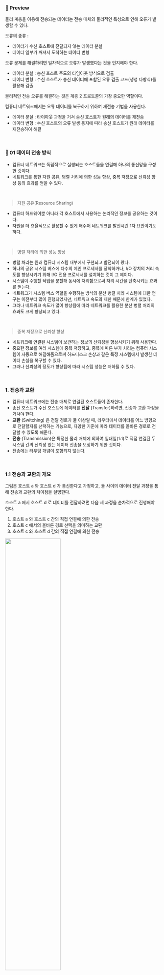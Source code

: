 ### 🔆 Preview

물리 계층을 이용해 전송되는 데이터는 전송 매체의 물리적인 특성으로 인해 오류가 발생할 수 있다.   

오류의 종류 :       
- 데이터가 수신 호스트에 전달되지 않는 데이터 분실      
- 데이터 일부가 깨져서 도착하는 데이터 변형        

오류 문제를 해결하려면 일차적으로 오류가 발생했다는 것을 인지해야 한다.      

- 데이터 분실 : 송신 호스트 주도의 타임아웃 방식으로 검출      
- 데이터 변형 : 수신 호스트가 송신 데이터에 포함된 오류 검출 코드(생성 다항식)를 활용해 검출      

물리적인 전송 오류를 해결하는 것은 계층 2 프로토콜의 가장 중요한 역할이다.      

컴퓨터 네트워크에서는 오류 데이터를 복구하기 위하여 재전송 기법을 사용한다.        

- 데이터 분실 : 타이아웃 과정을 거쳐 송신 호스트가 원래의 데이터를 재전송      
- 데이터 변형 : 수신 호스트의 오류 발생 통지에 따라 송신 호스트가 원래 데이터를 재전송하여 해결    
</br>

### 💎 01 데이터 전송 방식
* 컴퓨터 네트워크는 독립적으로 실행되는 호스트들을 연결해 하나의 통신망을 구성한 것이다.
* 네트워크를 통한 자원 공유, 병렬 처리에 의한 성능 향상, 중복 저장으로 신뢰성 향상 등의 효과를 얻을 수 있다.
</br>

> 자원 공유(Resource Sharing)
* 컴퓨터 하드웨어뿐 아니라 각 호스트에서 사용하는 논리적인 정보를 공유하는 것이다.
* 자원을 더 효율적으로 활용할 수 있게 해주어 네트워크를 발전시킨 1차 요인이기도 하다.
</br>

> 병렬 처리에 의한 성능 향상
* 병렬 처리는 원래 컴퓨터 시스템 내부에서 구현되고 발전되어 왔다.
* 하나의 공유 시스템 버스에 다수의 메인 프로세서를 장착하거나, I/O 장치의 처리 속도를 향상시키기 위해 I/O 전용 프로세서를 설치하는 것이 그 예이다.
* 시스템이 수행할 작업을 분할해 동시에 처리함으로써 처리 시간을 단축시키는 효과를 얻는다.
* 네트워크가 시스템 버스 역할을 수행하는 방식의 분산 병렬 처리 시스템에 대한 연구는 이전부터 많이 진행되었지만, 네트워크 속도의 제한 때문에 한계가 있었다.
* 그러나 네트워크 속도가 많이 향상됨에 따라 네트워크를 활용한 분산 병렬 처리의 효과도 크게 향상되고 있다.
</br>

> 중복 저장으로 신뢰성 향상
* 네트워크에 연결된 시스템이 보관하는 정보의 신뢰성을 향상시키기 위해 사용한다.
* 중요한 정보를 여러 시스템에 중복 저장하고, 중복에 따른 부가 처리는 컴퓨터 시스템이 자동으로 해결해줌으로써 하드디스크 손상과 같은 특정 시스템에서 발생한 데이터 손실을 복구할 수 있다.
* 그러나 신뢰성의 정도가 향상됨에 따라 시스템 성능은 저하될 수 있다.
</br>

### 1. 전송과 교환
* 컴퓨터 네트워크에는 전송 매체로 연결된 호스트들이 존재한다.
* 송신 호스트가 수신 호스트에 데이터를 **전달** (Transfer)하려면, 전송과 교환 과정을 거쳐야 한다.
* **교환** (Switching) 은 전달 경로가 둘 이상일 때, 라우터에서 데이터를 어느 방향으로 전달할지를 선택하는 기능으로, 다양한 기준에 따라 데이터를 올바른 경로로 전달할 수 있도록 해준다.
* **전송** (Transmission)은 특정한 물리 매체에 의하여 일대일(1:1)로 직접 연결된 두 시스템 간의 신뢰성 있는 데이터 전송을 보장하기 위한 것이다.
* 전송에는 라우팅 개념이 포함되지 않는다.
</br>

### 1.1 전송과 교환의 개요
그림은 호스트 a 와 호스트 d 가 통신한다고 가정하고, 둘 사이의 데이터 전달 과정을 통해 전송과 교환의 차이점을 설명한다.   

호스트 a 에서 호스트 d 로 데이터를 전달하려면 다음 세 과정을 순차적으로 진행해야 한다.
1. 호스트 a 와 호스트 c 간의 직접 연결에 의한 전송
2. 호스트 c 에서의 올바른 경로 선택을 의미하는 교환
3. 호스트 c 와 호스트 d 간의 직접 연결에 의한 전송

<img src="https://user-images.githubusercontent.com/83942393/129123127-eff64b4c-7c65-4a7c-85ce-9e5aae153334.png" width="60%" height="60%"></img></br>

* 전송 개념에는 교환 개념이 배제되어야 한다.
* 이를 위해서는, 두 호스트를 전송 매체로 직접 연결해 송신 호스트가 전송한 데이터가 수신 호스트에 직접 도착하도록 해야 한다.

```
호스트 c 에서의 교환 과정은 수신 데이터를 어느 경로로 전달할지를 결정한다.
호스트 c 는 호스트 a, 호스트 d, 호스트 e라는 세 경로로 데이터를 전송할 수 있다.
호스트 a 방향은 데이터가 출발지로 되돌아가므로 잘못된 선택이고, 호스트 e 방향은 직관적으로 볼 때, 데이터가 먼거리로 우회하여 전달되기 때문에 잘못된 선택이다.
호스트 d 방향으로 직접 보내주는 것이 가장 올바른 경로 선택이다.
올바른 경로를 선택하기 위해 교환 기능을 수행하는 호스트는 경로 선택과 관련된 정보를 관리한다.
```
</br>

### 1.2 전송 방식의 종류
네트워크를 다양한 기준으로 분류할 수 있지만,
1. 네트워크에 연결된 호스트의 지리적 분포에 따라 구분하는 방식
2. 데이터 전송·교환 기술로 분류
하는 방식이 대표적이다.

* 지리적 분포에 따른 분류 방식에는 LAN(근거리 통신망), MAN(도시 규모의 통신망), WAN(원거리 통신망) 등이 있다.
* 네트워크 전송·교환 기술에 따라 네트워크를 분류하는 방식에는 각 호스트를 일대일로 직접 연결해 목적지 호스트에만 데이터를 전송하는 점대점(Point-to-Point) 방식과 네트워크에 연결된 모든 호스트에 데이터를 전송하는 브로드캐스팅(Broadcasting) 방식이 있다.
</br>

> 점대점 방식
* 점대점 방식에서는, 호스트 간의 데이터 전달 과정에서 송신 호스트가 중개 호스트와 일대일로 연결되므로, 다른 호소트에는 데이터가 전달되지 않는다.
* 따라서 데이터를 최종 목적지 호스트까지 올바르게 전달하려고, 인접 호스트에 전송하는 과정을 단계적으로 반복한다.
```
이때 각 호스트는 데이터를 송수신하는 호스트일 수도 있고, 중간에 있는 교환 시스템일 수도 있다.
```
* 원거리에 있는 시스템 사이의 통신 방식으로, WAN 환경에서 주로 사용한다.
* 스타형, 링형, 완전형, 불규칙형
</br>

> 브로드캐스팅 방식
* 공유 전송 매체 하나에 여러 호스트를 연결하기 때문에, 네트워크에 연결된 모든 호스트에 데이터가 전송된다.
* 데이터 전달 과정에서는 별도의 교환 기능이 필요없다.
* 대신, 자신을 목적지로 하지 않은 데이터를 받은 호스트는 받은 데이터를 버려 결국 하나의 목적지 호스트만 데이터를 수신하도록 설계해야 한다.
* LAN처럼 지리적으로 가까운 호스트 사이의 통신에서 주로 사용한다.
* 버스형, 링형 
</br>

### 2. 점대점 방식
* 점대점 방식 네트워크에서는 교환 호스트가 송수신 호스트의 중간에 위치한다.
* 이들을 연결하는 구성 형태에 따라 기술적으로 영향을 많이 받는다.

그림은 대표적인 점대점 방식으로 스타형, 링형, 완전형, 불규칙형이 있다.  
<img src="https://user-images.githubusercontent.com/83942393/129124448-6f6e0360-2ac5-4b0c-8823-753c017f83b5.png" width="60%" height="60%"></img></br>

* 점대점 방식은 연결 개수가 많아지면, 성능 면에서 유리하지만, 전송 매체의 길이가 증가해 비용이 많이 든다.
* 반대로 연결 개수가 적어지면, 전송 매체를 더 많이 공유해 네트워크의 혼잡도가 증가한다.
* 따라서 네트워크 트래픽이 많이 발생하는 구간에서는 전송 매체의 수를 늘리고, 그렇지 않은 구간에서는 줄이는 것이 좋다.
</br>

### 2.1 스타형
* 스타형은 중앙에 있는 하나의 중개 호스트 주위로 여러 호스트를 일대일로 연결하는 형태이다.
* 주변 호스트가 데이터를 송수신하려면, 반드시 중앙의 중개 호스트를 거쳐야 한다.
* 따라서 중앙 호스트의 신뢰성과 성능이 전체 네트워크의 성능과 신뢰성에 많은 영향을 준다.
* 또, 데이터를 적절한 목적지로 전송하는 중개 기능도 중앙 호스트가 독점적으로 담당한다.
* 스타형은 아래 그림처럼 다단계로 확장할 수 있는데, 중앙에 있는 스타 구조 주변에 위치한 호스트들을 중심으로 새로운 스타 구조가 확장되는 형태이다.
* 이를 트리(Tree) 형이라 하는데, 이 구조에서는 주변 호스트가 중개 호스트로 확장되는 과정을 반복해 네트워크를 무한대로 펼칠 수 있다.
* 트리형의 장점은 모든 데이터가 중앙 호스트를 중심으로 라우팅되므로, 중개 과정이 간단하다는 점이다.
* 반대로, 중앙 호스트에 문제가 발생하면 전체 네트워크의 동작에 영향을 많이 준다는 단점이 있다.

<그림 p.125>   
<img src="https://user-images.githubusercontent.com/83942393/129125739-0d854f56-8235-4489-805c-36c49b31c527.png" width="55%" height="55%"></img></br>
<img src="https://user-images.githubusercontent.com/83942393/129125862-251628e1-14e9-4276-8543-5f42f4f8812f.png" width="20%" height="20%"></img></br>
</br>

### 2.2 링형
* 링형은 호스트의 연결이 순환 고리 구조이며, 전송 데이터가 브로드캐스팅되는 특징이 있다.
* 그러나 호스트가 일대일로 직접 연결되기 때문에 점대점 방식에도 포함된다.
* 송신 호스트와 수신 호스트의 거리가 멀수록 데이터 전달 과정에 개입하는 중개 호스트의 개수도 자연히 증가한다.
* 링형에서는 네트워크에 연결된 모든 호스트가 데이터 전송과 교환 기능을 동시에 수행할 수 있어야 한다.
* 이론적으로는 송수신 호스트 사이의 중개 거리를 판단해 데이터를 시계 방향이나 반시계 방향으로 전달하는 것이 효율적이다.
```
그러나 실제 환경에서 링형은 데이터를 한 방향으로만 전달하도록 설계한다.
왜냐하면 데이터 전달 방향을 고정하면, 복잡한 처리 과정이 단순해져, 중개되는 호스트의 개수를 줄이는 것보다 유리하기 때문이다.
```
* 링형에서는 연결된 여러 호스트가 데이터를 동시에 전송하면 데이터 충돌이 발생할 수 있다.
* 따라서 호스트 사이의 데이터 송신 시점을 제어하는 토큰이라는 특수한 제어 프레임을 사용한다.
```
토큰은 데이터 전송 권한을 의미하기 때문에, 호스트가 데이터를 전송하려면 토큰을 꼭 확보해야 한다.
평소에는 링 네트워크 하나의 토큰이 순환하는데, 데이터를 전송하려는 호스트는 토큰이 도착하면, 이를 내부에 보관한 후, 데이터 전송을 시작한다.
그리고 데이터가 네트워크를 한 바퀴 순환하여 되돌아오면 데이터 전송이 완료된 것이므로, 토큰을 다시 링 네트워크에 돌려주어야 한다.

이러한 과정이 반복적으로 이루어지면서, 링에 연결된 모든 호스트가 토큰을 확보하고, 데이터 전송 기회가 동등하게 부여된다.
```
* 링형의 단점은 한 호스트가 고장나면 전체 네트워크가 동작하지 않을 수 있다.
* 따라서 정전이나 기타 원인에 의해 오작동하는 호스트는 네트워크에서 논리적으로 분리하여 고립시킬 수 있어야 한다.
</br>

### 2.3 완전형
* 완전형은 네트워크에 존재하는 모든 호스트가 다른 모든 호스트와 일대일로 직접 연결하는 방식이다.
* 호스트끼리 서로 공유하지 않는 전용 매체로 직접 연결하기 때문에, 교환 기능이 필요 없다.
* 완전형의 단점은, 사용하는 전송 매체의 수가 증가하면, 비용 측면에서 극단적으로 비효율적이라는 것이다.
```
예를 들어 네트워크에 존재하는 호스트의 개수가 N개라고 가정하면 연결에 필요한 전송 매체의 수는 Nx(N-1)/2 개가 된다.
```
* 특별한 목적을 위해, 제한적으로 연결하는 경우를 제외하면, 완전형을 사용하는 경우는 거의 없다고 볼 수 있다.
</br>

### 2.4 불규칙형
* 불규칙형은 말 그대로 전송 매체에 의한 연결 구조를 특정 패턴으로 분류할 수 없다는 뜻이다.
* 일반 네트워크의 형태는 불규칙형이다.
* 네트워크에서 고려해야 하는 여러 환경 요인에 의해 연결 구조가 결정된다.
```
예를 들어, 특정한 두 호스트 사이에 통신 트래픽이 많으면 이들을 직접 연결하고, 적으면 다른 호스트의 중개 과정을 거쳐서 데이터를 주고받도록 설계한다.
```
</br>

### 3. 브로드캐스팅 방식
* 점대점 방식은 전송 매체를 사용해 각 호스트를 일대일로 직접 연결한다는 전제하에, 어떤 호스트를 어떤 구조로 연결하는지를 다룬다.
* 반면, 브로드캐스팅(Broadcasting) 방식은 특정 호스트가 전송한 데이터가 네트워크에 연결된 모든 호스트에 전달된다는 특징이 있다.
* WAN 같은 원거리 통신망에서는 특정 호스트 사이를 직접 연결한 전송 매체가 있는지, 아니면 어떤 우회 경로로 몇 단계를 거쳐서 연결할 수 있는지에 대한 판단이 중요하다.
* 그러나, LAN에서는 연결의 존재 여부보다는 데이터를 목적지 호스트까지 얼마나 효율적으로 전달할 수 있는지가 중요한 잣대가 된다.
* 이를 지원하는 브로드캐스팅 방식은 네트워크의 모든 호스트를 하나의 전송 매체로 연결하므로, 중개 기능을 수행하는 교환 호스트가 필요 없다.
* 또한 임의의 송신 호스트에서 보낸 데이터가 네트워크의 모든 호스트에 전달되므로, 데이터를 수신하도록 지정된 호스트는 해당 데이터를 수신하고 보관하지만, 다른 호스트들은 수신 데이터를 버린다.

그림은 브로드캐스팅 방식을 지원하는 버스형과 링형이다.     
![image](https://user-images.githubusercontent.com/83942393/129128537-8dcccfe3-18e4-4d62-b4fb-db7dec7cf7e7.png)

* 버스형은 공유 전송 매체인 버스에 모든 호스트를 연결하므로 공유 버스에 연결된 모든 호스트가 전송 데이터를 수신할 수 있다.
* 링형은 특정 송신 호스트가 전송한 데이터가 링을 한 바퀴 돈 후에, 다시 송신 호스트로 되돌아오는 방식이다.
* 따라서 링에 연결된 모든 호스트 데이터가 전달되므로 브로드캐스팅 방식에 포함시킬 수 있다.
```
링형은 점대점 방식과 브로드캐스팅 방식의 기준에 모두 부합하는 구조이다.

네트워크의 호스트가 일대일 연결 구조를 지원한다는 측면에서 점대점 방식을 지원하고, 전송 데이터가 모든 호스트에게 전달된다는 측면에서는 브로드캐스팅 방식을 지원한다.
```
</br>

### 3.1 버스형
* 버스형 구조에서는 둘 이상의 호스트에서 데이터를 동시에 전송하면 데이터 충돌이 발생할 수 있으므로 충돌에 따른 오류 문제를 해결해야 한다.
* 충돌 문제는 크게 두 가지 방법으로 해결할 수 있다.
1. 호스트의 전송 권한을 제한함으로써 사전에 충돌을 에방
    * 이 방식에서 호스트가 데이터를 전송하려면 사전에 전송 권한을 확보해야 한다.
    * 전송 권한을 확보하는 방법에는 전송 시간대를 분할하여 각 호스트별로 데이터를 전송할 수 있는 시간대(Time Slice)를 다르게 지정하는 방법과
    * 토큰으로 전송 권한을 순환적으로 이용하는 방법이 있다.

2. 둘째, 충돌 허용
    * 둘 이상의 호스트가 데이터를 동시에 전송할 수 있도록 허용하지만, 충돌이 발생했을 때 이를 감지하고 해결하는 과정이 필요하다.
    * 대표적인 공유 버스 방식인 이더넷(Ethernet)에서 채택하는 방식이 충돌 허용의 예이다.
</br>

### 3.2 링형
* 링형에서는 전송 데이터가 링 주위를 특정 방향으로 순환하면서 전달된다.
* 자신이 수신 호스트가 아닌 호스트는 데이터를 수신하지 않고, 그냥 통과시켜야 한다.
* 수신 호스트로 지정된 호스트는 전송 데이터를 자신의 내부 버퍼에 보관하고, 데이터는 계속해서 링을 순환시켜야 한다.
* 링을 한 바퀴 순환한 데이터는 원래의 송신 호스트로 되돌아온다.
* 송신 호스트는 자신이 전송한 데이터를 링엥서 회수함으로써 전송 과정을 종료하고, 이전에 확보한 토큰을 링에 돌려주어 다른 호스트가 데이터를 전송할 수 있게 한다.
* 링형에서는 충돌 문제를 해결하려고 토큰 기능을 사용한다.
* 호스트들이 데이터를 전송하지 않을 때는 토큰이 링 주위를 순환하게 된다.
* 임의의 호스트가 데이터를 전송하고자 하면, 이 토큰을 획득하여 데이터를 전송하고, 데이터 전송을 완료하면 다시 토큰을 네트워크에 돌려준다.
</br>

### 멀티포인트 통신
* 컴퓨터 통신의 가장 기본적인 형식은, 두 호스트 사이의 데이터 전송을 의미하는 유니캐스팅(Unicasting) 방식이다.   
* 인터넷에서 제공되는 텔넷, FTP, 웹 검색과 같은 대부분의 서비스는 유니캐스팅 방식을 사용한다.  </br>
* 최근의 인터넷 통신 환경은 통신 주체 하나가 다수의 상대방과 통신하는 일대다(1:n) 형식뿐 아니라, 다수와 다수가 통신하는 다대다(n:n) 형식의 다양한 멀티포인트(Multipoint)서비스를 요구한다.
```
화상 회의, 원격 교육, 인터넷 채팅 등이 대표적인 예에 속한다.
```
* 하나의 송신 호스트를 기준으로, 수신 호스트 하나와 연결되면 유니포인트(Unipoint)가 되고, 다수의 수신 호스트와 연결되면 멀티포인트(Multipoint)가 된다.
* 송신 호스트가 한 번의 전송으로 수신 호스트 하나에만 데이터를 전송할 수 있으면 유니캐스팅이고, 다수의 수신 호스트에 전송할 수 있으면 멀티캐스팅이다.
</br>

### 4.1 멀티포인트 유니캐스팅
* 유니캐스팅 방식의 프로토콜은 두 호스트 사이의 일대일 통신만 지원한다.
* 따라서 유니캐스팅 방식을 이용해, 일대다 통신을 하려면 아래 그림과 같은 **멀티포인트 유니캐스팅** (Multipoint Unicasting) 방식을 사용해야 한다.

![image](https://user-images.githubusercontent.com/83942393/129130731-eba6e550-4a9b-4b8c-821d-b2a024b9100d.png)

* 그림처럼 맨 왼쪽의 송신 호스트 a 가 다수의 수신 호스트 (d, e, f)에 데이터를 전송하려면, 먼저 각 수신 호스트와 개별적으로 연결을 설정해야 한다.
```
그림에는 수신 호스트가 세 개 이므로, 연결 설정이 세 개 필요하다.
```
* 데이터 전송 과정에서도 연결 설정처럼 개별 수신 호스트에 별도로 세 번 데이터를 전송해야 한다.
* 유니캐스팅과 멀티포인트 유니캐스팅 방식은, 송수신 호스트 사이의 흐름 제어와 수신 호스트의 응답 기능 및 재전송 기능 등을 구현하기 좋다.
* 그러나 멀티포인트 유니캐스팅의 경우, 수신 호스트 수가 적을 떄는 문제없지만, 그 수가 많아지면 성능 면에서 여러 문제가 나타날 수 있다.
</br>

### 4.2 브로드캐스팅
* 송신 호스트가 전송한 데이터가 네트워크에 연결된 모든 호스트에 전송되는 방식을 브로드캐스팅 이라 한다.
* 수신된 데이터에 대한 처리는 전적으로 수신 호스트의 몫으로 남는다.
* 즉, 수신 데이터를 받아들일지, 폐기할지는 수신 호스트가 목적지 주소를 근거로 결정한다.
* 브로드캐스팅 방식에서는 호스트 수가 많을수록, 네트워크 트래픽이 급격히 증가하는 단점이 있다.
* 따라서 이 방식을 사용해야 한다면, 네트워크 전체에 데이터를 전송하기 보다는 특정 서브넷(Subnet)내에서 사용하는 것이 좋다.

그림은 브로드캐스팅 방식에서 데이터 전송 과정을 보여준다.   
![image](https://user-images.githubusercontent.com/83942393/129132219-71a9fa70-c549-4f1b-b586-d94dc769ffb1.png)
* 왼쪽의 송신 호스트 a 가 전송한 데이터는 네트워크에 연결된 모든 호스트(b, c, d, e)에 전달되고, 이 데이터의 수신 여부는 각 수신 호스트가 판단한다.
* 즉, 전송 데이터의 내부에 기술된 호스트 주소가 자신과 일치하지 않는 호스트는 데이터를 받아들이지 않는다.
* 브로드캐스팅 방식에서는 모든 호스트가 데이터를 수신할 수 있도록, 송신 호스트가 다수의 복사본을 개별 수신 호스트들에 전송하지 않고, 특정한 브로드캐스팅 주소로 전송한다.
* 네트워크에 연결된 라우터나 스위치 등의 네트워크 장비에서는 브로드캐스트 주소로 전달된 패킷을 복사하여 네트워크 전체로 전송해준다.
</br>

### 4.3 멀티캐스팅
* 멀티캐스팅 방식은 프로토콜 자체에서 일대다 전송 기능을 구현하기 때문에 아래 그림과 같은 통신 환경을 연결 설정 요구 한 번으로 지원할 수 있다.
* 이는 멀티포인트 유니캐스팅 그림에서 연결 설정 요구가 세 번 필요한 것과는 비교된다.
<img src="https://user-images.githubusercontent.com/83942393/129132604-068dc69b-f675-4512-bcfd-36f3da6b1272.png" width="60%" height="60%"></img></br>
* 데이터 전송 과정에서도, 멀티포인트 유니캐스팅에서는 수신 호스트의 수만큼 데이터를 반복 전송해야 하지만, 멀티캐스팅에서는 송신 호스트의 전송 요구 한 번으로 모든 수신 호스트에 데이터를 전달할 수 있다.
* 멀티캐스팅의 응용 예는 매우 다양하다.
* 인터넷 멀티미디어 환경에서 제공하는 비디오·오디오 서비스, 화상 회의 서비스 등을 비롯해 자사에 등록된 다수 고객을 대상으로 하는 모든 형태의 데이터 서비스(ex) 인터넷 뉴스, 인터넷 주식) 가 멀티캐스팅 서비스이다.
* 멀티캐스팅을 구현하려면 멀티캐스트 그룹을 생성하고 관리하는 기능이 필요하다.
```
예를 들어, 임의의 호스트가 특정 멀티캐스트 그룹에 가입하고 탈퇴하는 기능이 이에 해당한다.
또 멀티캐스트 데이터를 중개하는 라우터에서 멀티캐스트 그룹 주소를 인식하고, 다수의 수신 호스트에서 중개하는 등의 멀티캐스트 트래픽에 대한 처리 기능도 구현되어야 한다.
```
</br>

`내가 생각하는 일대다와 다대다의 차이점`   

* 일대다에선 송신호스트 a만 멀티캐스팅 가능, 다대다에선 다른 호스트들 (d, e, f)도 멀티캐스팅 가능   
* 교실에 앉아서 화면을 통해 교장 선생님의 말씀을 듣는 건 일대다(1:n), 화상 회의를 통해 통신하는 건 다대다(n:m)
* 내 모습을 교장 선생님이나 다른 교실의 친구들은 볼 수 없으나, 화상 회의는 내 모습도 연결된 다른 사람에게 전송되고, 그 사람들의 모습도 나에게 전송된다. 
</br>

### 💎 02 오류 제어












